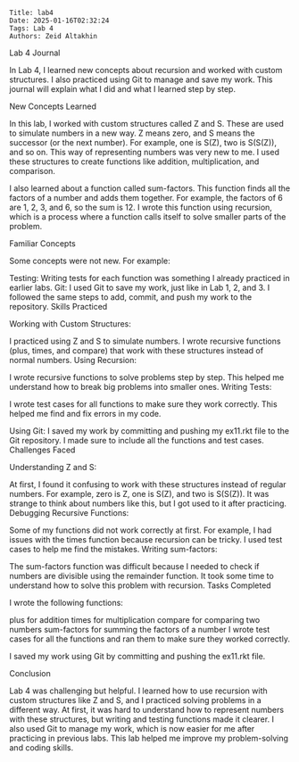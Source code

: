     Title: lab4
    Date: 2025-01-16T02:32:24
    Tags: Lab 4
    Authors: Zeid Altakhin

<!-- more -->

Lab 4 Journal

In Lab 4, I learned new concepts about recursion and worked with custom structures. I also practiced using Git to manage and save my work. This journal will explain what I did and what I learned step by step.

New Concepts Learned

In this lab, I worked with custom structures called Z and S. These are used to simulate numbers in a new way. Z means zero, and S means the successor (or the next number). For example, one is S(Z), two is S(S(Z)), and so on. This way of representing numbers was very new to me. I used these structures to create functions like addition, multiplication, and comparison.

I also learned about a function called sum-factors. This function finds all the factors of a number and adds them together. For example, the factors of 6 are 1, 2, 3, and 6, so the sum is 12. I wrote this function using recursion, which is a process where a function calls itself to solve smaller parts of the problem.

Familiar Concepts

Some concepts were not new. For example:

Testing: Writing tests for each function was something I already practiced in earlier labs.
Git: I used Git to save my work, just like in Lab 1, 2, and 3. I followed the same steps to add, commit, and push my work to the repository.
Skills Practiced

Working with Custom Structures:

I practiced using Z and S to simulate numbers.
I wrote recursive functions (plus, times, and compare) that work with these structures instead of normal numbers.
Using Recursion:

I wrote recursive functions to solve problems step by step. This helped me understand how to break big problems into smaller ones.
Writing Tests:

I wrote test cases for all functions to make sure they work correctly. This helped me find and fix errors in my code.

Using Git:
I saved my work by committing and pushing my ex11.rkt file to the Git repository. I made sure to include all the functions and test cases.
Challenges Faced

Understanding Z and S:

At first, I found it confusing to work with these structures instead of regular numbers. For example, zero is Z, one is S(Z), and two is S(S(Z)). It was strange to think about numbers like this, but I got used to it after practicing.
Debugging Recursive Functions:

Some of my functions did not work correctly at first. For example, I had issues with the times function because recursion can be tricky. I used test cases to help me find the mistakes.
Writing sum-factors:

The sum-factors function was difficult because I needed to check if numbers are divisible using the remainder function. It took some time to understand how to solve this problem with recursion.
Tasks Completed

I wrote the following functions:

plus for addition
times for multiplication
compare for comparing two numbers
sum-factors for summing the factors of a number
I wrote test cases for all the functions and ran them to make sure they worked correctly.

I saved my work using Git by committing and pushing the ex11.rkt file.

Conclusion

Lab 4 was challenging but helpful. I learned how to use recursion with custom structures like Z and S, and I practiced solving problems in a different way. At first, it was hard to understand how to represent numbers with these structures, but writing and testing functions made it clearer. I also used Git to manage my work, which is now easier for me after practicing in previous labs. This lab helped me improve my problem-solving and coding skills.


